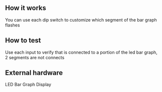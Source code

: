 <!---

This file is used to generate your project datasheet. Please fill in the information below and delete any unused
sections.

You can also include images in this folder and reference them in the markdown. Each image must be less than
512 kb in size, and the combined size of all images must be less than 1 MB.
-->

## How it works

You can use each dip switch to customize which segment of the bar graph flashes

## How to test

Use each input to verify that is connected to a portion of the led bar graph, 2 segments are not connects

## External hardware

LED Bar Graph Display
